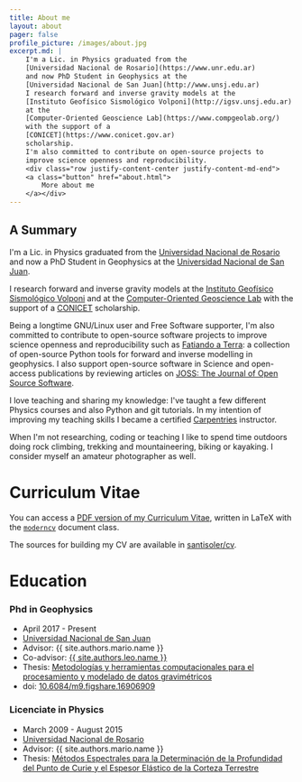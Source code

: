 ```yaml
---
title: About me
layout: about
pager: false
profile_picture: /images/about.jpg
excerpt.md: |
    I'm a Lic. in Physics graduated from the
    [Universidad Nacional de Rosario](https://www.unr.edu.ar)
    and now PhD Student in Geophysics at the
    [Universidad Nacional de San Juan](http://www.unsj.edu.ar)
    I research forward and inverse gravity models at the
    [Instituto Geofísico Sismológico Volponi](http://igsv.unsj.edu.ar)
    at the
    [Computer-Oriented Geoscience Lab](https://www.compgeolab.org/)
    with the support of a
    [CONICET](https://www.conicet.gov.ar)
    scholarship.
    I'm also committed to contribute on open-source projects to
    improve science openness and reproducibility.
    <div class="row justify-content-center justify-content-md-end">
    <a class="button" href="about.html">
        More about me
    </a></div>
---
```


<h2 class="no-margin-top">A Summary</h2>

I'm a Lic. in Physics graduated from the
[Universidad Nacional de Rosario](https://www.unr.edu.ar)
and now a PhD Student in Geophysics at the
[Universidad Nacional de San Juan](http://www.unsj.edu.ar).

I research forward and inverse gravity models at the
[Instituto Geofísico Sismológico Volponi](http://http://igsv.unsj.edu.ar/)
and at the [Computer-Oriented Geoscience Lab](https://www.compgeolab.org/)
with the support of a [CONICET](https://www.conicet.gov.ar) scholarship.

Being a longtime GNU/Linux user and Free Software supporter, I'm also committed
to contribute to open-source software projects to improve science openness and
reproducibility such as [Fatiando a Terra](https://www.fatiando.org/):
a collection of open-source Python tools for forward and inverse modelling in
geophysics.
I also support open-source software in Science and open-access publications by
reviewing articles on [JOSS: The Journal of Open Source
Software](https://joss.theoj.org/).

I love teaching and sharing my knowledge: I've taught a few different Physics
courses and also Python and git tutorials. In my intention of improving my
teaching skills I became a certified [Carpentries](https://carpentries.org)
instructor.

When I'm not researching, coding or teaching I like to spend time outdoors
doing rock climbing, trekking and mountaineering, biking or kayaking.
I consider myself an amateur photographer as well.


# Curriculum Vitae

You can access a [PDF version of my Curriculum
Vitae](https://santisoler.github.io/cv/cv.pdf), written in LaTeX with the
[`moderncv`](https://www.ctan.org/pkg/moderncv) document class.

The sources for building my CV are available in
[santisoler/cv](https://github.com/santisoler/cv).


# Education

<div class="row">
<div class="col-lg-6">

  <h3 class="no-margin-top">Phd in Geophysics</h3>

  <ul class="fa-ul">
    <li>
      <i class="fa-li fas fa-calendar" aria-hidden="true"></i>
      April 2017 - Present
    </li>
    <li>
      <i class="fa-li fas fa-university" aria-hidden="true"></i>
      <a href="http://www.unsj.edu.ar">
        Universidad Nacional de San Juan
      </a>
    </li>
    <li>
      <i class="fa-li fas fa-user-graduate" aria-hidden="true"></i>
      Advisor: {{ site.authors.mario.name }}
    </li>
    <li>
      <i class="fa-li fas fa-user-graduate" aria-hidden="true"></i>
      Co-advisor:
      <a href="{{ site.authors.leo.url }}">
      {{ site.authors.leo.name }}
      </a>
    </li>
    <li>
      <i class="fa-li fas fa-book" aria-hidden="true"></i>
      Thesis:
      <a href="https://github.com/santisoler/phd-thesis">
       Metodologías y herramientas computacionales para el procesamiento
       y modelado de datos gravimétricos
      </a>
    </li>
    <li>
      <i class="fa-li fas fa-file" aria-hidden="true"></i>
      doi:
      <a href="https://doi.org/10.6084/m9.figshare.16906909">
       10.6084/m9.figshare.16906909
      </a>
    </li>
  </ul>

</div>
<div class="col-lg-6">

  <h3 class="no-margin-top">Licenciate in Physics</h3>

  <ul class="fa-ul">
    <li>
      <i class="fa-li fas fa-calendar" aria-hidden="true"></i>
      March 2009 - August 2015
    </li>
    <li>
      <i class="fa-li fas fa-university" aria-hidden="true"></i>
      <a href="https://www.unr.edu.ar">
        Universidad Nacional de Rosario
      </a>
    </li>
    <li>
      <i class="fa-li fas fa-user-graduate" aria-hidden="true"></i>
      Advisor: {{ site.authors.mario.name }}
    </li>
    <li>
      <i class="fa-li fas fa-book" aria-hidden="true"></i>
      Thesis:
      <a href="https://github.com/santisoler/tesina-fisica">
        Métodos Espectrales para la Determinación de la Profundidad del Punto de Curie
        y el Espesor Elástico de la Corteza Terrestre
      </a>
    </li>
  </ul>

</div>
</div>
